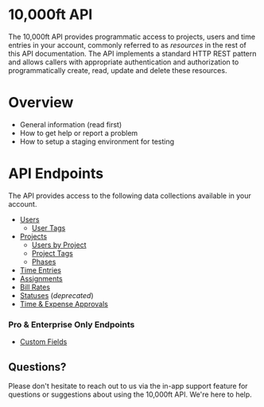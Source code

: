 # 10,000ft API

The 10,000ft API provides programmatic access to projects, users and time entries in your account, commonly referred to as _resources_ in the rest of this API documentation. The API implements a standard HTTP REST pattern and allows callers with appropriate authentication and authorization to programmatically create, read, update and delete these resources.

# Overview

* General information (read first)
* How to get help or report a problem
* How to setup a staging environment for testing

# API Endpoints

The API provides access to the following data collections available in your account.

* [Users](sections/users.md)
  * [User Tags](sections/user-tags.md)
* [Projects](sections/projects.md)
  * [Users by Project](sections/project-users.md)
  * [Project Tags](sections/project-tags.md)
  * [Phases](sections/phases.md)
* [Time Entries](sections/time-entries.md)
* [Assignments](sections/assignments.md)
* [Bill Rates](sections/bill-rates.md)
* [Statuses](sections/user-statuses.md) (_deprecated_)
* [Time & Expense Approvals](sections/approvals.md)

### Pro & Enterprise Only Endpoints

* [Custom Fields](sections/custom-fields.md)

## Questions?

Please don't hesitate to reach out to us via the in-app support feature for questions or suggestions about using the 10,000ft API. We're here to help.
